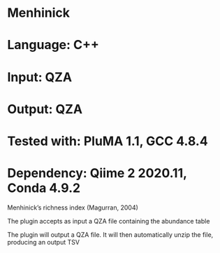 # Menhinick
# Language: C++
# Input: QZA
# Output: QZA
# Tested with: PluMA 1.1, GCC 4.8.4
# Dependency: Qiime 2 2020.11, Conda 4.9.2

Menhinick’s richness index (Magurran, 2004) 

The plugin accepts as input a QZA file containing the abundance table

The plugin will output a QZA file.  It will then automatically unzip the file, producing an output TSV
